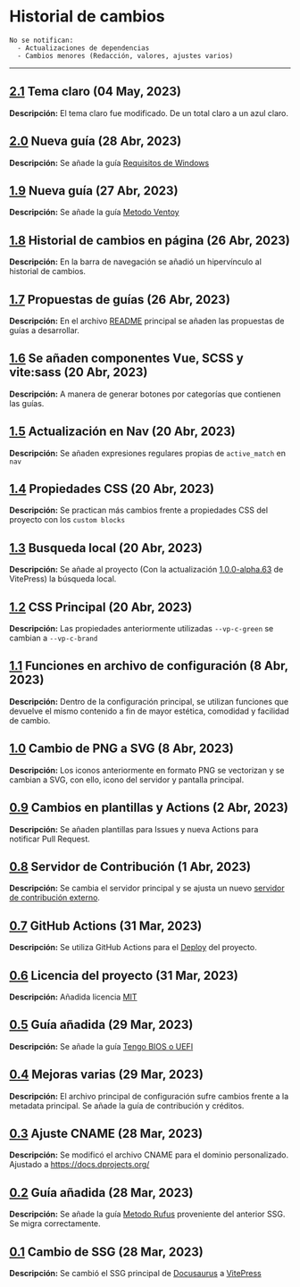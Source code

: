 <!---
# Historial de cambios

## [0.x](docs.dprojects|github) TITULO (DD MM, AAAA)
**Descripción: xxx**
 -->

# Historial de cambios

```
No se notifican:
  - Actualizaciones de dependencias
  - Cambios menores (Redacción, valores, ajustes varios)
```

---

## [2.1](https://github.com/doofysp/GuiasDP) Tema claro (04 May, 2023)

**Descripción:** El tema claro fue modificado. De un total claro a un azul claro.

## [2.0](https://docs.dprojects.org/) Nueva guía (28 Abr, 2023)

**Descripción:** Se añade la guía [Requisitos de Windows](https://docs.dprojects.org/guias/informacion/requisitos-windows)

## [1.9](https://docs.dprojects.org/) Nueva guía (27 Abr, 2023)

**Descripción:** Se añade la guía [Metodo Ventoy](https://docs.dprojects.org/guias/instalacion/memorias-y-particiones/metodo-ventoy)

## [1.8](https://docs.dprojects.org/) Historial de cambios en página (26 Abr, 2023)

**Descripción:** En la barra de navegación se añadió un hipervínculo al historial de cambios.

## [1.7](https://github.com/doofysp/GuiasDP) Propuestas de guías (26 Abr, 2023)

**Descripción:** En el archivo [README](https://github.com/doofysP/GuiasDP/blob/main/README.md) principal se añaden las propuestas de guías a desarrollar.

## [1.6](https://docs.dprojects.org/) Se añaden componentes Vue, SCSS y vite:sass (20 Abr, 2023)

**Descripción:** A manera de generar botones por categorías que contienen las guías.

## [1.5](https://github.com/doofysp/GuiasDP) Actualización en Nav (20 Abr, 2023)

**Descripción:** Se añaden expresiones regulares propias de `active_match` en `nav`

## [1.4](https://github.com/doofysp/GuiasDP) Propiedades CSS (20 Abr, 2023)

**Descripción:** Se practican más cambios frente a propiedades CSS del proyecto con los `custom blocks`

## [1.3](https://docs.dprojects.org/) Busqueda local (20 Abr, 2023)

**Descripción:** Se añade al proyecto (Con la actualización [1.0.0-alpha.63](https://github.com/vuejs/vitepress/blob/main/CHANGELOG.md#100-alpha66-2023-04-15) de VitePress) la búsqueda local.

## [1.2](https://github.com/doofysp/GuiasDP) CSS Principal (20 Abr, 2023)

**Descripción:** Las propiedades anteriormente utilizadas `--vp-c-green` se cambian a `--vp-c-brand`

## [1.1](https://github.com/doofysp/GuiasDP) Funciones en archivo de configuración (8 Abr, 2023)

**Descripción:** Dentro de la configuración principal, se utilizan funciones que devuelve el mismo contenido a fin de mayor estética, comodidad y facilidad de cambio.

## [1.0](https://docs.dprojects.org/) Cambio de PNG a SVG (8 Abr, 2023)

**Descripción:** Los iconos anteriormente en formato PNG se vectorizan y se cambian a SVG, con ello, icono del servidor y pantalla principal.

## [0.9](https://github.com/doofysp/GuiasDP) Cambios en plantillas y Actions (2 Abr, 2023)

**Descripción:** Se añaden plantillas para Issues y nueva Actions para notificar Pull Request.

## [0.8](https://docs.dprojects.org/) Servidor de Contribución (1 Abr, 2023)

**Descripción:** Se cambia el servidor principal y se ajusta un nuevo [servidor de contribución externo](https://discord.gg/2jJRNbyqMB).

## [0.7](https://github.com/doofysp/GuiasDP) GitHub Actions (31 Mar, 2023)

**Descripción:** Se utiliza GitHub Actions para el [Deploy](https://github.com/doofysP/GuiasDP/blob/main/.github/workflows/deploy.yml) del proyecto.

## [0.6](https://github.com/doofysp/GuiasDP) Licencia del proyecto (31 Mar, 2023)

**Descripción:** Añadida licencia [MIT](https://github.com/doofysP/GuiasDP/blob/main/LICENCE)

## [0.5](https://docs.dprojects.org/) Guía añadida (29 Mar, 2023)

**Descripción:** Se añade la guía [Tengo BIOS o UEFI](https://docs.dprojects.org/guias/informacion/bios-uefi)

## [0.4](https://github.com/doofysp/GuiasDP) Mejoras varias (29 Mar, 2023)

**Descripción:** El archivo principal de configuración sufre cambios frente a la metadata principal. Se añade la guía de contribución y créditos.

## [0.3](https://github.com/doofysp/GuiasDP) Ajuste CNAME (28 Mar, 2023)

**Descripción:** Se modificó el archivo CNAME para el dominio personalizado. Ajustado a https://docs.dprojects.org/

## [0.2](https://docs.dprojects.org/) Guía añadida (28 Mar, 2023)

**Descripción:** Se añade la guía [Metodo Rufus](https://docs.dprojects.org/guias/instalacion/memorias-y-particiones/metodo-rufus) proveniente del anterior SSG. Se migra correctamente.

## [0.1](https://docs.dprojects.org/) Cambio de SSG (28 Mar, 2023)

**Descripción:** Se cambió el SSG principal de [Docusaurus](https://docusaurus.io/) a [VitePress](https://vitepress.dev/)
